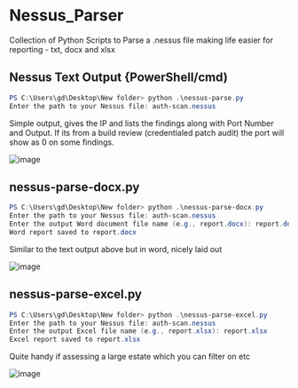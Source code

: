 # Nessus_Parser
Collection of Python Scripts to Parse a .nessus file making life easier for reporting - txt, docx and xlsx

## Nessus Text Output {PowerShell/cmd)

```powershell
PS C:\Users\gd\Desktop\New folder> python .\nessus-parse.py
Enter the path to your Nessus file: auth-scan.nessus
```

Simple output, gives the IP and lists the findings along with Port Number and Output. If its from a build review (credentialed patch audit) the port will show as 0 on some findings.

![image](https://github.com/deeexcee-io/Nessus_Parser/assets/130473605/d48ad78a-78a9-4571-bf98-8b62600484ff)

## nessus-parse-docx.py

```powershell
PS C:\Users\gd\Desktop\New folder> python .\nessus-parse-docx.py
Enter the path to your Nessus file: auth-scan.nessus
Enter the output Word document file name (e.g., report.docx): report.docx
Word report saved to report.docx
```
Similar to the text output above but in word, nicely laid out

![image](https://github.com/deeexcee-io/Nessus_Parser/assets/130473605/7fc02a90-9a91-42ee-9d45-3862733f2112)

## nessus-parse-excel.py

```powershell
PS C:\Users\gd\Desktop\New folder> python .\nessus-parse-excel.py
Enter the path to your Nessus file: auth-scan.nessus
Enter the output Excel file name (e.g., report.xlsx): report.xlsx
Excel report saved to report.xlsx
```

Quite handy if assessing a large estate which you can filter on etc


![image](https://github.com/deeexcee-io/Nessus_Parser/assets/130473605/681d2f26-f699-435e-a5e6-08feec272fc5)
